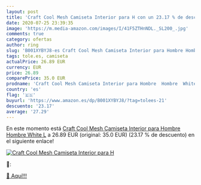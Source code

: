 ```yaml
---
layout: post
title: 'Craft Cool Mesh Camiseta Interior para H con un 23.17 % de descuento'
date: 2020-07-25 23:39:35
image: 'https://m.media-amazon.com/images/I/41F5ZTHnNDL._SL200_.jpg'
comments: true
category: ofertas
author: ring
slug: 'B001XYBYJ8-es Craft Cool Mesh Camiseta Interior para Hombre Hombre White L'
tags: tole.es, camiseta
actualPrice: 26.89 EUR
currency: EUR
price: 26.89
comparePrice: 35.0 EUR
prodname: 'Craft Cool Mesh Camiseta Interior para Hombre  Hombre  White  L'
country: 'es'
flag: '🇪🇸'
buyurl: 'https://www.amazon.es/dp/B001XYBYJ8/?tag=tolees-21'
descuento: '23.17'
average: '27.29'
---
```


En este momento está [Craft Cool Mesh Camiseta Interior para Hombre  Hombre  White  L](https://www.amazon.es/dp/B001XYBYJ8/?tag=tolees-21) a 26.89 EUR (original: 35.0 EUR) (23.17 %  de descuento) en el siguiente enlace!

[![Craft Cool Mesh Camiseta Interior para H](https://m.media-amazon.com/images/I/41F5ZTHnNDL._SL200_.jpg)](https://www.amazon.es/dp/B001XYBYJ8/?tag=tolees-21)

🔎:


[🛒 Aquí!!!](https://www.amazon.es/dp/B001XYBYJ8/?tag=tolees-21)
